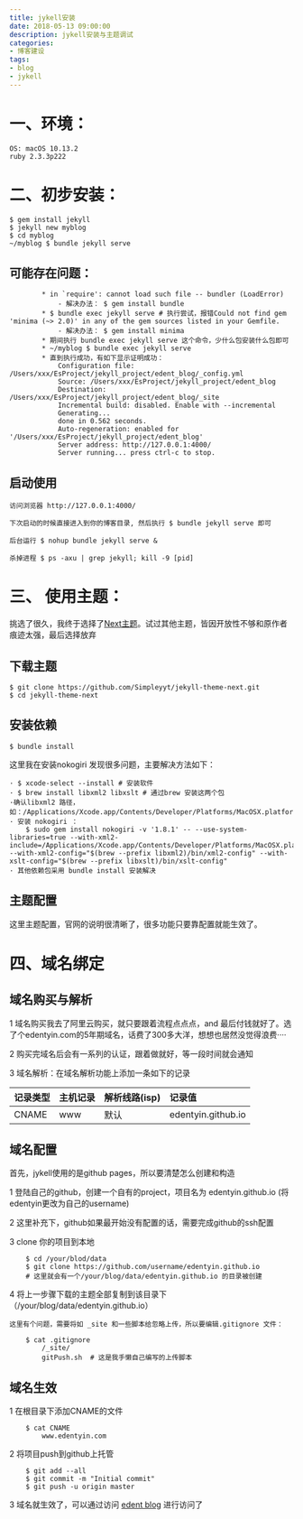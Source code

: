 ```yaml
---
title: jykell安装
date: 2018-05-13 09:00:00
description: jykell安装与主题调试
categories:
- 博客建设
tags:
- blog
- jykell
---
```


# 一、环境：
```
OS: macOS 10.13.2
ruby 2.3.3p222
```

# 二、初步安装：
```
$ gem install jekyll
$ jekyll new myblog
$ cd myblog
~/myblog $ bundle jekyll serve

```

## 可能存在问题：
```
        * in `require': cannot load such file -- bundler (LoadError)
            - 解决办法： $ gem install bundle
        * $ bundle exec jekyll serve # 执行尝试，报错Could not find gem 'minima (~> 2.0)' in any of the gem sources listed in your Gemfile.
            - 解决办法： $ gem install minima
        * 期间执行 bundle exec jekyll serve 这个命令，少什么包安装什么包即可
        * ~/myblog $ bundle exec jekyll serve
        * 直到执行成功，有如下显示证明成功：
            Configuration file: /Users/xxx/EsProject/jekyll_project/edent_blog/_config.yml
            Source: /Users/xxx/EsProject/jekyll_project/edent_blog
            Destination: /Users/xxx/EsProject/jekyll_project/edent_blog/_site
            Incremental build: disabled. Enable with --incremental
            Generating...
            done in 0.562 seconds.
            Auto-regeneration: enabled for '/Users/xxx/EsProject/jekyll_project/edent_blog'
            Server address: http://127.0.0.1:4000/
            Server running... press ctrl-c to stop.
```

## 启动使用 

    访问浏览器 http://127.0.0.1:4000/

    下次启动的时候直接进入到你的博客目录, 然后执行 $ bundle jekyll serve 即可

    后台运行 $ nohup bundle jekyll serve &

    杀掉进程 $ ps -axu | grep jekyll; kill -9 [pid]

# 三、 使用主题：
挑选了很久，我终于选择了[Next主题](http://theme-next.simpleyyt.com/)。试过其他主题，皆因开放性不够和原作者痕迹太强，最后选择放弃

## 下载主题
```
$ git clone https://github.com/Simpleyyt/jekyll-theme-next.git
$ cd jekyll-theme-next
```

## 安装依赖
```
$ bundle install
```
这里我在安装nokogiri 发现很多问题，主要解决方法如下：

    · $ xcode-select --install # 安装软件
    · $ brew install libxml2 libxslt # 通过brew 安装这两个包
    ·确认libxml2 路径，如：/Applications/Xcode.app/Contents/Developer/Platforms/MacOSX.platform/Developer/SDKs/MacOSX10.13.sdk/usr/include/libxml2
    · 安装 nokogiri ：
        $ sudo gem install nokogiri -v '1.8.1' -- --use-system-libraries=true --with-xml2-include=/Applications/Xcode.app/Contents/Developer/Platforms/MacOSX.platform/Developer/SDKs/MacOSX10.13.sdk/usr/include/libxml2 --with-xml2-config="$(brew --prefix libxml2)/bin/xml2-config" --with-xslt-config="$(brew --prefix libxslt)/bin/xslt-config"
    · 其他依赖包采用 bundle install 安装解决



## 主题配置
这里主题配置，官网的说明很清晰了，很多功能只要靠配置就能生效了。

# 四、域名绑定

## 域名购买与解析

1 域名购买我去了阿里云购买，就只要跟着流程点点点，and 最后付钱就好了。选了个edentyin.com的5年期域名，话费了300多大洋，想想也居然没觉得浪费····

2 购买完域名后会有一系列的认证，跟着做就好，等一段时间就会通知

3 域名解析：在域名解析功能上添加一条如下的记录

| 记录类型 | 主机记录 | 解析线路(isp) | 记录值 |
|:-|:-|:-|:-|
| CNAME | www | 默认 | edentyin.github.io |

## 域名配置

首先，jykell使用的是github pages，所以要清楚怎么创建和构造

1 登陆自己的github，创建一个自有的project，项目名为 edentyin.github.io  (将edentyin更改为自己的username)

2 这里补充下，github如果最开始没有配置的话，需要完成github的ssh配置

3 clone 你的项目到本地

```
    $ cd /your/blod/data
    $ git clone https://github.com/username/edentyin.github.io
    # 这里就会有一个/your/blog/data/edentyin.github.io 的目录被创建
```

4 将上一步骤下载的主题全部复制到该目录下（/your/blog/data/edentyin.github.io）

    这里有个问题，需要将如 _site 和一些脚本给忽略上传，所以要编辑.gitignore 文件：


```
    $ cat .gitignore
        /_site/
        gitPush.sh  # 这是我手懒自己编写的上传脚本
```


## 域名生效
1 在根目录下添加CNAME的文件

```
    $ cat CNAME
        www.edentyin.com
```

2 将项目push到github上托管

```
    $ git add --all
    $ git commit -m "Initial commit"
    $ git push -u origin master
```

3 域名就生效了，可以通过访问 [edent blog](http://www.edentyin.com) 进行访问了


